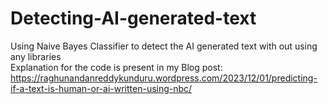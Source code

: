# Detecting-AI-generated-text
Using Naive Bayes Classifier to detect the AI generated text with out using any libraries<br>
Explanation for the code is present in my Blog post: https://raghunandanreddykunduru.wordpress.com/2023/12/01/predicting-if-a-text-is-human-or-ai-written-using-nbc/
